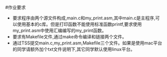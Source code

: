 #作业要求
+ 要求程序由两个源文件构成,main.c和my_print.asm,其中main.c是主程序,可以使用基本的c库。但是打印函数不能使用标准函数printf,要求使用my_print.asm中使用汇编编写的my_print函数。
+ 要求有Makefile文件,通过make命令编译和链接两个文件。
+ 通过TSS提交main.c,my_print.asm,Makefile三个文件。如果是使用mac平台的同学请额外加个txt文件说明下,其它同学默认使用linux平台。